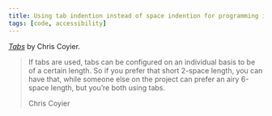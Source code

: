 ```yaml
---
title: Using tab indention instead of space indention for programming is more accessible
tags: [code, accessibility]
---
```

[<cite>Tabs</cite>](https://chriscoyier.net/2022/12/13/tabs/) by Chris Coyier.

> If tabs are used, tabs can be configured on an individual basis to be of a certain length. So if you prefer that short 2-space length, you can have that, while someone else on the project can prefer an airy 6-space length, but you’re both using tabs.
> <footer>Chris Coyier</footer>
